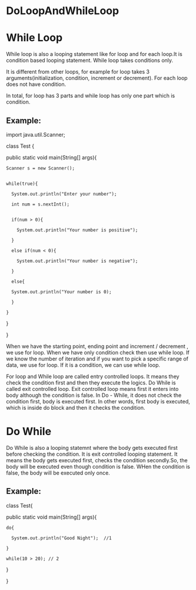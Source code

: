 # DoLoopAndWhileLoop

# While Loop

While loop is also a looping statement like for loop and for each loop.It is condition based looping statement. While loop takes conditions only. 

It is different from other loops, for example for loop takes 3 arguments(initialization, condition, increment or decrement). For each loop does not 
have condition. 

In total, for loop has 3 parts and while loop has only one part which is condition.


## Example:
import java.util.Scanner;

class Test {

  public static void main(String[] args){
  
    Scanner s = new Scanner();
    
    
    while(true){
    
      System.out.println("Enter your number");
      
      int num = s.nextInt();
      
      
      if(num > 0){
      
        System.out.println("Your number is positive");
        
      }
      
      else if(num < 0){
      
        System.out.println("Your number is negative");
        
      }
      
      else{
      
      System.out.println("Your number is 0);
      
      }
      
    }
    

  }
  

}

When we have the starting point, ending point and increment / decrement , we use for loop. When we have only condition check then use while loop. If we know the number of iteration and if you want to pick a specific range of data, we use for loop. If it is a condition, we can use while loop.


For loop and While loop are called entry controlled loops. It means they check the condition first and then they execute the logics. Do While is called exit controlled loop. Exit controlled loop means first it enters into body although the condition is false. In Do - While, it does not check the condition first, body is executed first. In other words, first body is executed, which is inside do block and then it checks the condition.


# Do While

Do While is also a looping statemnt where the body gets executed first before checking the condition. It is exit controlled looping statement. It means the body gets executed first, checks the condition secondly.So, the body will be executed even though condition is false. WHen the condition is false, the body will be executed only once.

## Example:

class Test{

public static void main(String[] args){

    do{
    
      System.out.println("Good Night");  //1
      
    }
    
    while(10 > 20); // 2

  }

}


